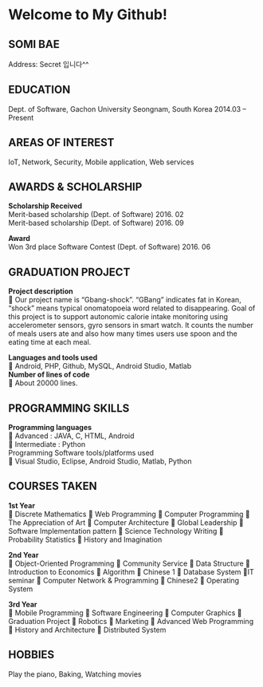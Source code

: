 Welcome to My Github!
=====================



SOMI BAE
-------------
Address: Secret 입니다^^

EDUCATION
-------------
Dept. of Software, Gachon University Seongnam, South Korea 2014.03 – Present



AREAS OF INTEREST
-------------------
IoT, Network, Security, Mobile application, Web services

AWARDS & SCHOLARSHIP
---------------------
**Scholarship Received**   
Merit-based scholarship (Dept. of Software) 2016. 02  
Merit-based scholarship (Dept. of Software) 2016. 09  

**Award**   
Won 3rd place Software Contest (Dept. of Software) 2016. 06  

GRADUATION PROJECT
---------------------
**Project description**   
 Our project name is “Gbang-shock”. “GBang” indicates fat in Korean, “shock” means typical onomatopoeia word related to disappearing. Goal of this project is to support autonomic calorie intake monitoring using accelerometer sensors, gyro sensors in smart watch. It counts the number of meals users ate and also how many times users use spoon and the eating time at each meal.  

**Languages and tools used**   
 Android, PHP, Github, MySQL, Android Studio, Matlab   
**Number of lines of code**  
 About 20000 lines.

PROGRAMMING SKILLS
---------------------
**Programming languages**  
 Advanced : JAVA, C, HTML, Android  
 Intermediate : Python  
Programming Software tools/platforms used  
 Visual Studio, Eclipse, Android Studio, Matlab, Python  

COURSES TAKEN  
---------------------
**1st Year**  
 Discrete Mathematics
 Web Programming
 Computer Programming
 The Appreciation of Art
 Computer Architecture
 Global Leadership
 Software Implementation pattern
 Science Technology Writing
 Probability Statistics
 History and Imagination

**2nd Year**  
 Object-Oriented Programming
 Community Service
 Data Structure
 Introduction to Economics
 Algorithm
 Chinese 1
 Database System
IT seminar
 Computer Network & Programming
 Chinese2
 Operating System

**3rd Year**  
 Mobile Programming
 Software Engineering
 Computer Graphics
 Graduation Project
 Robotics
 Marketing
 Advanced Web Programming
 History and Architecture
 Distributed System

HOBBIES  
---------------------
Play the piano, Baking, Watching movies
